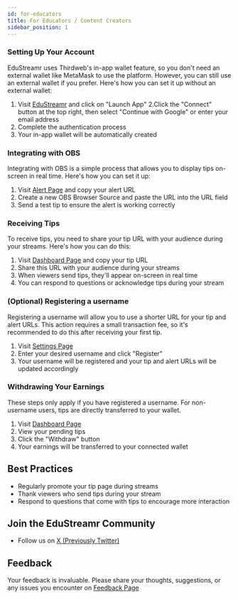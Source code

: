 ```yaml
---
id: for-educators
title: For Educators / Content Creators
sidebar_position: 1
---
```


### Setting Up Your Account
EduStreamr uses Thirdweb's in-app wallet feature, so you don't need an external wallet like MetaMask to use the platform. However, you can still use an external wallet if you prefer. Here's how you can set it up without an external wallet:

1. Visit [EduStreamr](https://edustreamr.xyz) and click on "Launch App"
2.Click the "Connect" button at the top right, then select "Continue with Google" or enter your email address
3. Complete the authentication process
4. Your in-app wallet will be automatically created

### Integrating with OBS
Integrating with OBS is a simple process that allows you to display tips on-screen in real time. Here's how you can set it up:

1. Visit [Alert Page](https://edustreamr.xyz/alert) and copy your alert URL
2. Create a new OBS Browser Source and paste the URL into the URL field
3. Send a test tip to ensure the alert is working correctly

### Receiving Tips
To receive tips, you need to share your tip URL with your audience during your streams. Here's how you can do this:

1. Visit [Dashboard Page](https://edustreamr.xyz/dashboard) and copy your tip URL
2. Share this URL with your audience during your streams
3. When viewers send tips, they'll appear on-screen in real time
4. You can respond to questions or acknowledge tips during your stream

### (Optional) Registering a username

Registering a username will allow you to use a shorter URL for your tip and alert URLs. This action requires a small transaction fee, so it's recommended to do this after receiving your first tip.

1. Visit [Settings Page](https://edustreamr.xyz/settings)
2. Enter your desired username and click "Register"
3. Your username will be registered and your tip and alert URLs will be updated accordingly

### Withdrawing Your Earnings

These steps only apply if you have registered a username. For non-username users, tips are directly transferred to your wallet.

1. Visit [Dashboard Page](https://edustreamr.xyz/dashboard)
2. View your pending tips
3. Click the "Withdraw" button
4. Your earnings will be transferred to your connected wallet

## Best Practices

- Regularly promote your tip page during streams
- Thank viewers who send tips during your stream
- Respond to questions that come with tips to encourage more interaction

## Join the EduStreamr Community

- Follow us on [X (Previously Twitter)](https://x.com/EduStreamr)

## Feedback

Your feedback is invaluable. Please share your thoughts, suggestions, or any issues you encounter on [Feedback Page](https://feedback.edustreamr.xyz)
